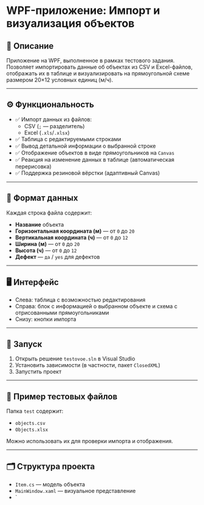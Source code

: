 # WPF-приложение: Импорт и визуализация объектов

## 📌 Описание

Приложение на WPF, выполненное в рамках тестового задания. Позволяет импортировать данные об объектах из CSV и Excel-файлов, отображать их в таблице и визуализировать на прямоугольной схеме размером 20×12 условных единиц (м/ч).

---

## ⚙️ Функциональность

- ✅ Импорт данных из файлов:
  - CSV (`;` — разделитель)
  - Excel (`.xls`/`.xlsx`)
- ✅ Таблица с редактируемыми строками
- ✅ Вывод детальной информации о выбранной строке
- ✅ Отображение объектов в виде прямоугольников на `Canvas`
- ✅ Реакция на изменение данных в таблице (автоматическая перерисовка)
- ✅ Поддержка резиновой вёрстки (адаптивный Canvas)

---

## 🧾 Формат данных

Каждая строка файла содержит:
- **Название** объекта
- **Горизонтальная координата (м)** — от `0` до `20`
- **Вертикальная координата (ч)** — от `0` до `12`
- **Ширина (м)** — от `0` до `20`
- **Высота (ч)** — от `0` до `12`
- **Дефект** — `да` / `yes` для дефектов

---

## 🖥️ Интерфейс

- Слева: таблица с возможностью редактирования
- Справа: блок с информацией о выбранном объекте и схема с отрисованными прямоугольниками
- Снизу: кнопки импорта

---

## 🚀 Запуск

1. Открыть решение `testovoe.sln` в Visual Studio
2. Установить зависимости (в частности, пакет `ClosedXML`)
3. Запустить проект

---

## 🧪 Пример тестовых файлов

Папка `test` содержит:
- `objects.csv`
- `Objects.xlsx`

Можно использовать их для проверки импорта и отображения.

---

## 🗂 Структура проекта

- `Item.cs` — модель объекта
- `MainWindow.xaml` — визуальное представление
- `
